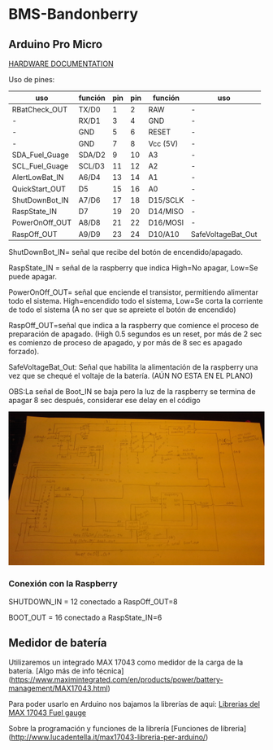 # BMS-Bandonberry

## Arduino Pro Micro

[HARDWARE DOCUMENTATION](https://wiki.eprolabs.com/index.php?title=Arduino_Pro_Micro)

Uso de pines:

|uso            |función        |pin     |pin     |función     |uso       |
|---------------|---------------|--------|--------|------------|----------|
|RBatCheck_OUT  |TX/D0          |1       |2       |RAW         |-         | 
|-              |RX/D1          |3       |4       |GND         |-         | 
|-              |GND            |5       |6       |RESET       |-         | 
|-              |GND            |7       |8       |Vcc (5V)    |-         | 
|SDA_Fuel_Guage |SDA/D2         |9       |10      |A3          |-         | 
|SCL_Fuel_Guage |SCL/D3         |11      |12      |A2          |-         |
|AlertLowBat_IN |A6/D4          |13      |14      |A1          |-         |
|QuickStart_OUT |D5             |15      |16      |A0          |-         |
|ShutDownBot_IN |A7/D6          |17      |18      |D15/SCLK    |-         |
|RaspState_IN   |D7             |19      |20      |D14/MISO    |-         |
|PowerOnOff_OUT |A8/D8          |21      |22      |D16/MOSI    |-         |
|RaspOff_OUT    |A9/D9          |23      |24      |D10/A10     |SafeVoltageBat_Out |


ShutDownBot_IN= señal que recibe del botón de encendido/apagado.

RaspState_IN = señal de la raspberry que indica High=No apagar, Low=Se puede apagar.

PowerOnOff_OUT= señal que enciende el transistor, permitiendo alimentar todo el sistema. High=encendido todo el sistema, Low=Se corta la corriente de todo el sistema (A no ser que se apreiete el botón de encendido) 

RaspOff_OUT=señal que indica a la raspberry que comience el proceso de preparación de apagado. (High 0.5 segundos es un reset, por más de 2  sec es comienzo de proceso de apagado, y por más de 8 sec es apagado forzado).

SafeVoltageBat_Out: Señal que habilita la alimentación de la raspberry una vez que se chequé el voltaje de la batería. (AÚN NO ESTA EN EL PLANO)


OBS:La señal de Boot_IN se baja pero la luz de la raspberry se termina de apagar 8 sec después, considerar ese delay en el código


![alt text](https://github.com/francotoscano/BMS-Bandonberry/blob/master/EsquematicoTotalBMS.jpg)



### Conexión con la Raspberry

SHUTDOWN_IN = 12    conectado a        RaspOff_OUT=8

BOOT_OUT = 16       conectado a        RaspState_IN=6         




## Medidor de batería
Utilizaremos un integrado MAX 17043 como medidor de la carga de la batería. [Algo más de info técnica] (https://www.maximintegrated.com/en/products/power/battery-management/MAX17043.html)

Para poder usarlo en Arduino nos bajamos la librerías de aqui:
[Librerias del MAX 17043 Fuel gauge](https://github.com/awelters/LiPoFuelGauge)

Sobre la programación y funciones de la librería
 [Funciones de libreria] (http://www.lucadentella.it/max17043-libreria-per-arduino/)


